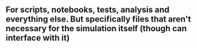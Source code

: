## For scripts, notebooks, tests, analysis and everything else. But specifically files that aren't necessary for the simulation itself (though can interface with it)